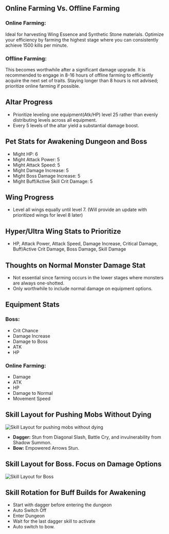 <link rel="stylesheet" type="text/css" href="style.css">

## Online Farming Vs. Offline Farming

### Online Farming:
Ideal for harvesting Wing Essence and Synthetic Stone materials. Optimize your efficiency by farming the highest stage where you can consistently achieve 1500 kills per minute.

### Offline Farming:
This becomes worthwhile after a significant damage upgrade. It is recommended to engage in 8-16 hours of offline farming to efficiently acquire the next set of traits. Staying longer than 8 hours is not advised; prioritize online farming if possible.

## Altar Progress

- Prioritize leveling one equipment(Atk/HP) level 25 rather than evenly distributing levels across all equipment.
- Every 5 levels of the altar yield a substantial damage boost.

## Pet Stats for Awakening Dungeon and Boss

- Might HP: 6
- Might Attack Power: 5
- Might Attack Speed: 5
- Might Damage Increase: 5
- Might Boss Damage Increase: 5
- Might Buff/Active Skill Crit Damage: 5

## Wing Progress

- Level all wings equally until level 7. (Will provide an update with prioritized wings for level 8 later)

## Hyper/Ultra Wing Stats to Prioritize

- HP, Attack Power, Attack Speed, Damage Increase, Critical Damage, Buff/Active Crit Damage, Boss Damage, Skill Damage

## Thoughts on Normal Monster Damage Stat

- Not essential since farming occurs in the lower stages where monsters are always one-shotted.
- Only worthwhile to include normal damage on equipment options.

## Equipment Stats

### Boss:
- Crit Chance
- Damage Increase
- Damage to Boss
- ATK
- HP

### Online Farming:
- Damage
- ATK
- HP
- Damage to Normal
- Movement Speed

## Skill Layout for Pushing Mobs Without Dying
![Skill Layout for pushing mobs without dying](https://github.com/borkmanbork/Pixel-Hunter/assets/142642202/a4365b3e-e46b-4618-882a-7ab2ddabbf76)

- **Dagger:** Stun from Diagonal Slash, Battle Cry, and invulnerability from Shadow Summon.
- **Bow:** Empowered Arrows Stun.

## Skill Layout for Boss. Focus on Damage Options
![Skill Layout for Boss](https://github.com/borkmanbork/Pixel-Hunter/assets/142642202/cbfecfdd-e6ee-49f0-b81f-d0f81ddf738f)

## Skill Rotation for Buff Builds for Awakening

- Start with dagger before entering the dungeon
- Auto Switch Off
- Enter Dungeon
- Wait for the last dagger skill to activate
- Auto switch to bow.

